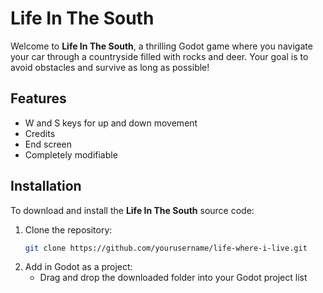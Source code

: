 # Life In The South

Welcome to **Life In The South**, a thrilling Godot game where you navigate your car through a countryside filled with rocks and deer. Your goal is to avoid obstacles and survive as long as possible!


## Features

- W and S keys for up and down movement
- Credits
- End screen
- Completely modifiable

## Installation

To download and install the **Life In The South** source code:

1. Clone the repository:
   ```bash
   git clone https://github.com/yourusername/life-where-i-live.git
2. Add in Godot as a project:
   - Drag and drop the downloaded folder into your Godot project list
